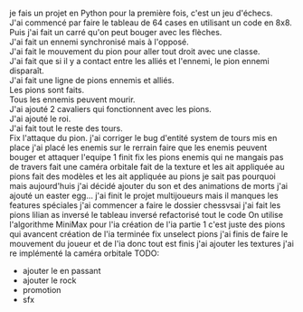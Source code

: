 je fais un projet en Python pour la première fois, c'est un jeu d'échecs.  
J'ai commencé par faire le tableau de 64 cases en utilisant un code en 8x8.  
Puis j'ai fait un carré qu'on peut bouger avec les flèches.  
J'ai fait un ennemi synchronisé mais à l'opposé.  
J'ai fait le mouvement du pion pour aller tout droit avec une classe.  
J'ai fait que si il y a contact entre les alliés et l'ennemi, le pion ennemi disparaît.  
J'ai fait une ligne de pions ennemis et alliés.  
Les pions sont faits.  
Tous les ennemis peuvent mourir.  
J'ai ajouté 2 cavaliers qui fonctionnent avec les pions.  
J'ai ajouté le roi.  
J'ai fait tout le reste des tours.  
Fix l'attaque du pion.
j'ai corriger le bug d'entité
system de tours mis en place
j'ai placé les enemis sur le rerrain
faire que les enemis peuvent bouger et attaquer l'equipe 1 finit
fix les pions enemis qui ne mangais pas de travers
fait une caméra orbitale
fait de la texture et les ait appliquée au pions
fait des modèles et les ait appliquée au pions
je sait pas pourquoi mais aujourd'huis j'ai décidé ajouter du son et des animations de morts
j'ai ajouté un easter egg...
j'ai finit le projet multijoueurs mais il manques les features spéciales
j'ai commencer a faire le dossier chessvsai
j'ai fait les pions
lilian as inversé le tableau inversé
refactorisé tout le code
On utilise l'algorithme MiniMax pour l'ia
création de l'ia partie 1 c'est juste des pions qui avancent
création de l'ia terminée
fix unselect pions
j'ai finis de faire le mouvement du joueur et de l'ia donc tout est finis 
j'ai ajouter les textures
j'ai re implémenté la caméra orbitale
TODO:

- ajouter le en passant
- ajouter le rock
- promotion 
- sfx